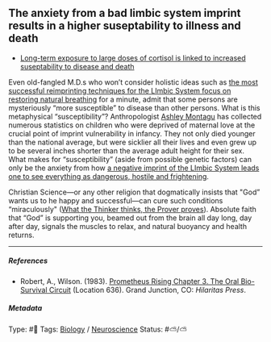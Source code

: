 ## The anxiety from a bad limbic system imprint results in a higher suseptability to illness and death

* [Long-term exposure to large doses of cortisol is linked to increased suseptability to disease and death](Long-term%20exposure%20to%20large%20doses%20of%20cortisol%20is%20linked%20to%20increased%20suseptability%20to%20disease%20and%20death.md)

Even old-fangled M.D.s who won’t consider holistic ideas such as [the most successful reimprinting techniques for the LImbic System focus on restoring natural breathing](The%20most%20successful%20reimprinting%20techniques%20for%20the%20LImbic%20System%20focus%20on%20restoring%20natural%20breathing.md) for a minute, admit that some persons are mysteriously “more susceptible” to disease than other persons. What is this metaphysical “susceptibility”? Anthropologist [Ashley Montagu]() has collected numerous statistics on children who were deprived of maternal love at the crucial point of imprint vulnerability in infancy. They not only died younger than the national average, but were sicklier all their lives and even grew up to be several inches shorter than the average adult height for their sex. What makes for “susceptibility” (aside from possible genetic factors) can only be the anxiety from how [a negative imprint of the LImbic System leads one to see everything as dangerous, hostile and frightening](A%20negative%20imprint%20of%20the%20LImbic%20System%20leads%20one%20to%20see%20everything%20as%20dangerous,%20hostile%20and%20frightening.md). 

Christian Science—or any other religion that dogmatically insists that "God” wants us to he happy and successful—can cure such conditions “miraculously" ([What the Thinker thinks, the Prover proves](What%20the%20Thinker%20thinks,%20the%20Prover%20proves.md)). Absolute faith that “God” is supporting you, beamed out from the brain all day long, day after day, signals the muscles to relax, and natural buoyancy and health returns.

---

##### References

* Robert, A., Wilson. (1983). [Prometheus Rising Chapter 3. The Oral Bio-Survival Circuit](Prometheus%20Rising%20Chapter%203.%20The%20Oral%20Bio-Survival%20Circuit.md) (Location 636). Grand Junction, CO: *Hilaritas Press*.

##### Metadata

Type: #🔴 
Tags: [Biology]() / [Neuroscience](Neuroscience.md) 
Status: #⛅️/⛅️ 
